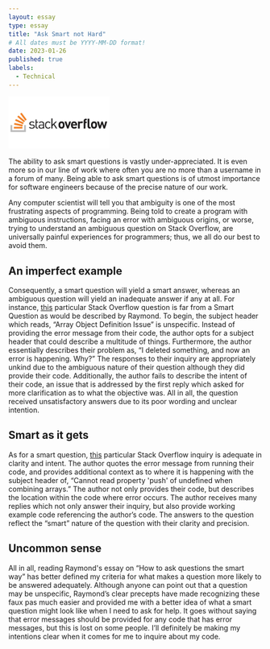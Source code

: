 ```yaml
---
layout: essay
type: essay
title: "Ask Smart not Hard"
# All dates must be YYYY-MM-DD format!
date: 2023-01-26
published: true
labels:
  - Technical
---
```


<img width="200px" class="rounded float-start pe-4" src="../img/stackoverflow.jpg">

The ability to ask smart questions is vastly under-appreciated. It is even more so in our line of work where often you are no more than a username in a forum of many. Being able to ask smart questions is of utmost importance for software engineers because of the precise nature of our work. 

Any computer scientist will tell you that ambiguity is one of the most frustrating aspects of programming. Being told to create a program with ambiguous instructions, facing an error with ambiguous origins, or worse, trying to understand an ambiguous question on Stack Overflow, are universally painful experiences for programmers; thus, we all do our best to avoid them. 

## An imperfect example

Consequently, a smart question will yield a smart answer, whereas an ambiguous question will yield an inadequate answer if any at all. For instance, [this](https://stackoverflow.com/questions/75254169/array-object-definition-issue) particular Stack Overflow question is far from a Smart Question as would be described by Raymond. To begin, the subject header which reads, “Array Object Definition Issue” is unspecific. Instead of providing the error message from their code, the author opts for a subject header that could describe a multitude of things. Furthermore, the author essentially describes their problem as, “I deleted something, and now an error is happening. Why?” The responses to their inquiry are appropriately unkind due to the ambiguous nature of their question although they did provide their code. Additionally, the author fails to describe the intent of their code, an issue that is addressed by the first reply which asked for more clarification as to what the objective was. All in all, the question received unsatisfactory answers due to its poor wording and unclear intention.

## Smart as it gets

As for a smart question, [this](https://stackoverflow.com/questions/24841476/cannot-read-property-push-of-undefined-when-combining-arrays) particular Stack Overflow inquiry is adequate in clarity and intent. The author quotes the error message from running their code, and provides additional context as to where it is happening with the subject header of, “Cannot read property 'push' of undefined when combining arrays.” The author not only provides their code, but describes the location within the code where error occurs. The author receives many replies which not only answer their inquiry, but also provide working example code referencing the author’s code. The answers to the question reflect the “smart” nature of the question with their clarity and precision.

## Uncommon sense

All in all, reading Raymond's essay on “How to ask questions the smart way” has better defined my criteria for what makes a question more likely to be answered adequately. Although anyone can point out that a question may be unspecific, Raymond’s clear precepts have made recognizing these faux pas much easier and provided me with a better idea of what a smart question might look like when I need to ask for help. It goes without saying that error messages should be provided for any code that has error messages, but this is lost on some people. I’ll definitely be making my intentions clear when it comes for me to inquire about my code.
